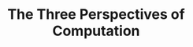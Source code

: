 ---
title: "The Three Perspectives of Computation"
year: 2016
pos: 1
venue: "Department of Mathematical Sciences Colloquium Speaker. Georgia Southern University"
slides: includes/talks/2016-GASouthern-Colloquium/colloquium/
---
